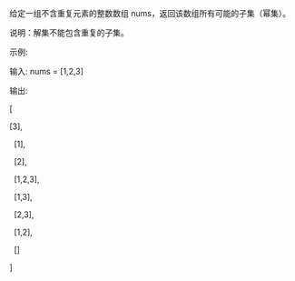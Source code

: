 给定一组不含重复元素的整数数组 nums，返回该数组所有可能的子集（幂集）。

说明：解集不能包含重复的子集。

示例:

输入: nums = [1,2,3]

输出:

[

  [3],
  
  [1],
  
  [2],
  
  [1,2,3],
  
  [1,3],
  
  [2,3],
  
  [1,2],
  
  []
  
]
